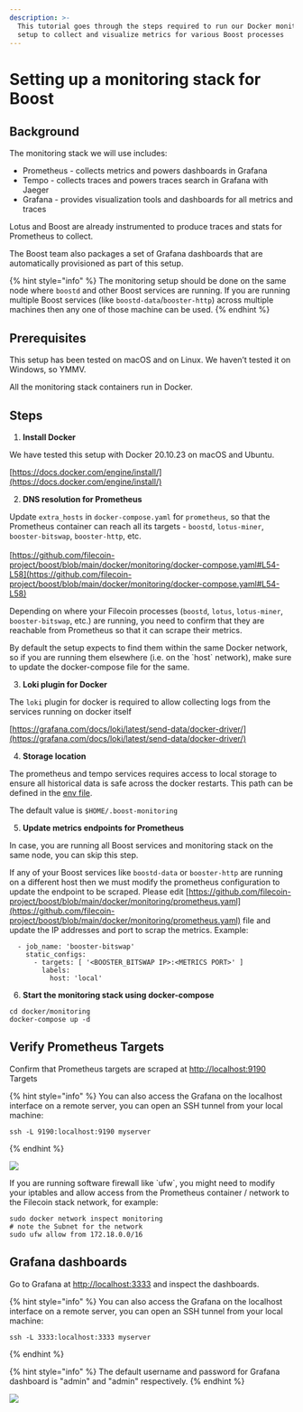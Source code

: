 ```yaml
---
description: >-
  This tutorial goes through the steps required to run our Docker monitoring
  setup to collect and visualize metrics for various Boost processes
---
```


# Setting up a monitoring stack for Boost

## Background <a href="#docs-internal-guid-09f21b17-7fff-fabd-2034-91b1f0465aa1" id="docs-internal-guid-09f21b17-7fff-fabd-2034-91b1f0465aa1"></a>

The monitoring stack we will use includes:

* Prometheus - collects metrics and powers dashboards in Grafana&#x20;
* Tempo - collects traces and powers traces search in Grafana with Jaeger
* Grafana - provides visualization tools and dashboards for all metrics and traces

Lotus and Boost are already instrumented to produce traces and stats for Prometheus to collect.

The Boost team also packages a set of Grafana dashboards that are automatically provisioned as part of this setup.&#x20;

{% hint style="info" %}
The monitoring setup should be done on the same node where `boostd` and other Boost services are running. If you are running multiple Boost services (like `boostd-data`/`booster-http`) across multiple machines then any one of those machine can be used.
{% endhint %}

## Prerequisites

This setup has been tested on macOS and on Linux. We haven’t tested it on Windows, so YMMV.

All the monitoring stack containers run in Docker.

## Steps

1. **Install Docker**

We have tested this setup with Docker 20.10.23 on macOS and Ubuntu.

[https://docs.docker.com/engine/install/](https://docs.docker.com/engine/install/)

2. **DNS resolution for Prometheus**

Update `extra_hosts` in `docker-compose.yaml` for `prometheus`, so that the Prometheus container can reach all its targets - `boostd`, `lotus-miner`, `booster-bitswap`, `booster-http`, etc.\
\
[https://github.com/filecoin-project/boost/blob/main/docker/monitoring/docker-compose.yaml#L54-L58](https://github.com/filecoin-project/boost/blob/main/docker/monitoring/docker-compose.yaml#L54-L58)

Depending on where your Filecoin processes (`boostd`, `lotus`, `lotus-miner`, `booster-bitswap`, etc.) are running, you need to confirm that they are reachable from Prometheus so that it can scrape their metrics.

By default the setup expects to find them within the same Docker network, so if you are running them elsewhere (i.e. on the \`host\` network), make sure to update the docker-compose file for the same.

3. **Loki plugin for Docker**

The `loki` plugin for docker is required to allow collecting logs from the services running on docker itself

[https://grafana.com/docs/loki/latest/send-data/docker-driver/](https://grafana.com/docs/loki/latest/send-data/docker-driver/)

4. **Storage location**

The prometheus and tempo services requires access to local storage to ensure all historical data is safe across the docker restarts. This path can be defined in the [env file](https://github.com/filecoin-project/boost/blob/main/docker/monitoring/.env).

The default value is `$HOME/.boost-monitoring`

5. **Update metrics endpoints for Prometheus**

In case, you are running all Boost services and monitoring stack on the same node, you can skip this step.

If any of your Boost services like `boostd-data` or `booster-http` are running on a different host then we must modify the prometheus configuration to update the endpoint to be scraped. Please edit [https://github.com/filecoin-project/boost/blob/main/docker/monitoring/prometheus.yaml](https://github.com/filecoin-project/boost/blob/main/docker/monitoring/prometheus.yaml) file and update the IP addresses and port to scrap the metrics. Example:

```
  - job_name: 'booster-bitswap'
    static_configs:
      - targets: [ '<BOOSTER_BITSWAP IP>:<METRICS PORT>' ]
        labels:
          host: 'local'
```

6. **Start the monitoring stack using docker-compose**

```
cd docker/monitoring
docker-compose up -d
```

## Verify Prometheus Targets

Confirm that Prometheus targets are scraped at [http://localhost:9190](http://localhost:9190) Targets

{% hint style="info" %}
You can also access the Grafana on the localhost interface on a remote server, you can open an SSH tunnel from your local machine:

```
ssh -L 9190:localhost:9190 myserver
```
{% endhint %}

![](https://lh4.googleusercontent.com/sUGTMb0S5lp2sog0DdG9ecSRmCPDtMSmyAIwQ-k-91Pw1IUahhCiudKXkmKUJTHajXrPMR6RGLMmFEU9szwRlvcf9B4DgAIBuAaLTPB7-XaGPvtCrg2A9XGdhDIaTxZYi5wdbpTLdpsC98YcrorNVA2R1K7NLlK2xlk6RJRZ0jJ6qZ28QW543N0Imsrbzg)

If you are running software firewall like \`ufw\`, you might need to modify your iptables and allow access from the Prometheus container / network to the Filecoin stack network, for example:

`sudo docker network inspect monitoring`\
`# note the Subnet for the network`\
`sudo ufw allow from 172.18.0.0/16`

## Grafana dashboards

Go to Grafana at [http://localhost:3333](http://localhost:3333) and inspect the dashboards.

{% hint style="info" %}
You can also access the Grafana on the localhost interface on a remote server, you can open an SSH tunnel from your local machine:

```
ssh -L 3333:localhost:3333 myserver
```
{% endhint %}

{% hint style="info" %}
The default username and password for Grafana dashboard is "admin" and "admin" respectively.
{% endhint %}

![](https://lh4.googleusercontent.com/Uat6-bsTHiMvzwm854YT2W9M7fN5uiqdvQ8oFs1WsWqn98716AO56VCWD8Pok98W019mrjZVRM6fFv2qZ\_hY18OR0GmCMa5eVR45mh0OT8ZbX47HT3\_lLhuEvNt3CRy9eJ-t2O0De2hf3UDOsYERCgSaDR\_atH9czc1gkdUbo6dDC5ZYP75xaLJugAo8VQ)
